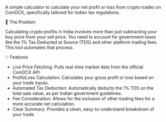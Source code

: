 
A simple calculator to calculate your net profit or loss from crypto trades on CoinDCX, specifically tailored for Indian tax regulations.

🎯 The Problem

  Calculating crypto profits in India involves more than just subtracting your buy price from your sell price. You need to account for government taxes like the 1% Tax Deducted at Source (TDS) and other platform trading       fees. This tool automates that process.

✨ Features

-   Live Price Fetching: Pulls real-time market data from the official CoinDCX API.
-   Profit/Loss Calculation: Calculates your gross profit or loss based on your trade inputs.
-   Automated Tax Deduction: Automatically deducts the 1% TDS on the total sale value, as per Indian government guidelines.
-   Fee Consideration: Allows for the inclusion of other trading fees for a more accurate net calculation.
-   Clear Summary: Provides a clean, easy-to-understand breakdown of your trade.
